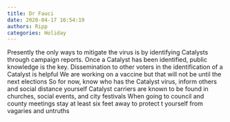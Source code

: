 ```yaml
---
title: Dr Fauci
date: 2020-04-17 16:54:19
authors: Ripp
categories: Holiday
---
```


 Presently the only ways to mitigate the virus is by identifying Catalysts through campaign reports.  Once a Catalyst has been identified, public knowledge is the key.  Dissemination to other voters in the identification of a Catalyst is helpful
We are working on a vaccine but that will not be until the next elections 
So for now, know who has the Catalyst virus, inform others and social distance yourself 
Catalyst carriers are known to be found in churches, social events, and city festivals 
When going to council and county meetings stay at least six feet away to protect t yourself from vagaries and untruths